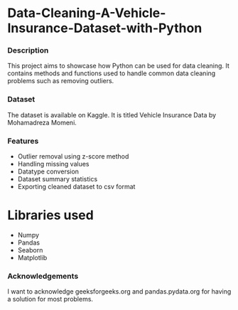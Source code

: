 # Data-Cleaning-A-Vehicle-Insurance-Dataset-with-Python
### Description
This project aims to showcase how Python can be used for data cleaning. It contains methods and functions used to handle common data cleaning problems such as removing outliers.

### Dataset
The dataset is available on Kaggle. It is titled Vehicle Insurance Data by Mohamadreza Momeni.

### Features
- Outlier removal using z-score method
- Handling missing values
- Datatype conversion
- Dataset summary statistics
- Exporting cleaned dataset to csv format

# Libraries used
- Numpy
- Pandas
- Seaborn
- Matplotlib

### Acknowledgements
I want to acknowledge geeksforgeeks.org and pandas.pydata.org for having a solution for most problems.
